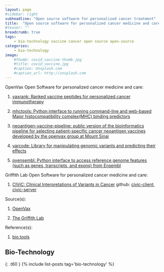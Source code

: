 ```yaml
---
layout: page
#sidebar: right
subheadline: "Open source software for personalized cancer treatment"
title:  "Open source software for personalized cancer medicine and care"
#teaser: ""
breadcrumb: true
tags:
    - bio-technology vaccine cancer open source open-source
categories:
    - bio-technology
image:
    #thumb: covid_vaccine-thumb.jpg
    #title: covid_vaccine.jpg
    #caption: Unsplash.com
    #caption_url: http://unsplash.com
---
```


OpenVax Open Software for personalized cancer medicine and care:

1. [vaxrank: Ranked vaccine peptides for personalized cancer immunotherapy](https://github.com/openvax/vaxrank)

2. [mhctools: Python interface to running command-line and web-based Major histocompatibility complex(MHC) binding predictors](https://github.com/openvax/mhctools)

3. [neoantigen-vaccine-pipeline: public version of the bioinformatics pipeline for selecting patient-specific cancer neoantigen vaccines developed by the openvax group at Mount Sinai](https://github.com/openvax/neoantigen-vaccine-pipeline)

4. [varcode: Library for manipulating genomic variants and predicting their effects ](https://github.com/openvax/varcode)

5. [pyensembl: Python interface to access reference genome features (such as genes, transcripts, and exons) from Ensembl](https://github.com/openvax/pyensembl) 


Griffith Lab Open Software for personalized cancer medicine and care:
 
1. [CIViC: Clinical Interpretations of Variants in Cancer](https://civicdb.org/home) github: [civic-client](https://github.com/griffithlab/civic-client), [civic-server](https://github.com/griffithlab/civic-server) 

Source(s):

1. [OpenVax](https://www.openvax.org/)

2. [The Griffith Lab](https://griffithlab.org/)


Reference(s):

1. [bio.tools](https://bio.tools/)

## Bio-Technology
{: .t60 }
{% include list-posts tag='bio-technology' %}


